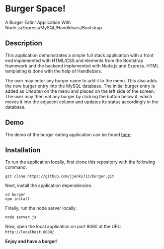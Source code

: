 # Burger Space!
A Burger Eatin' Application With Node.js/Express/MySQL/Handlebars/Bootstrap

## Description

This application demonstrates a simple full stack application with a front end implemented with HTML/CSS and elements from the Bootstrap framework and the backend implemented with Node.js and Express. HTML templating is done with the help of Handlebars.

The user may enter any burger name to add it to the menu. This also adds the new burger entry into the MySQL database. The initial burger entry is added as *Uneaten* on the menu and placed on the left side of the screen. The user may then eat any burger by clicking the button below it, which moves it into the adjacent column and updates its status accordingly in the database.

## Demo

The demo of the burger eating application can be found [here](https://cryptic-sea-70725.herokuapp.com/).

## Installation

To run the application locally, first clone this repository with the following command.

	git clone https://github.com/jjenks713/burger.git
	
Next, install the application dependencies.

	cd burger
	npm install
	
Finally, run the node server locally.

	node server.js
	
Now, open the local application on port 8080 at the URL: `http://localhost:8080/`.

**Enjoy and have a burger!**




